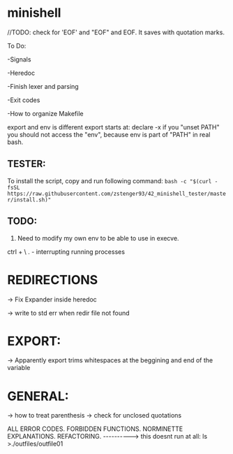 # minishell

//TODO: check for 'EOF' and "EOF" and EOF. It saves with quotation marks.

To Do:

-Signals

-Heredoc

-Finish lexer and parsing

-Exit codes

-How to organize Makefile

export and env is different
export starts at: declare -x
if you "unset PATH" you should not access the "env", because env is part of "PATH" in real bash.

## TESTER:
To install the script, copy and run following command:
```bash -c "$(curl -fsSL https://raw.githubusercontent.com/zstenger93/42_minishell_tester/master/install.sh)"```



## TODO:

1. Need to modify my own env to be able to use in execve.

 ctrl + \ . - interrupting running processes


# REDIRECTIONS

-> Fix Expander inside heredoc

-> write to std err when redir file not found

# EXPORT:
-> Apparently export trims whitespaces at the beggining and end of the variable

# GENERAL:
-> how to treat parenthesis
-> check for unclosed quotations

ALL ERROR CODES.
FORBIDDEN FUNCTIONS.
NORMINETTE
EXPLANATIONS.
REFACTORING.
----------> this doesnt run at all:
ls >./outfiles/outfile01

